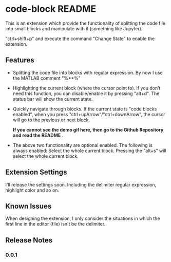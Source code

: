 # code-block README

This is an extension which provide the functionality of splitting the code file into small blocks and manipulate with it (something like Jupyter).

"ctrl+shift+p" and execute the command "Change State" to enable the extension.

## Features

- Splitting the code file into blocks with regular expression. By now I use the MATLAB comment "%**%"

- Highlighting the current block (where the cursor point to). If you don't need this function, you can disable/enable it by pressing "alt+d". The status bar will show the current state.

- Quickly navigate through blocks. If the current state is "code blocks enabled", when you press "ctrl+upArrow"/"ctrl+downArrow", the cursor will go to the previous or next block.

  

  **If you cannot see the demo gif here, then go to the Github Repository and read the README** .

  

- The above two functionality are optional enabled. The following is always enabled: Select the whole current block. Pressing the "alt+s" will select the whole current block.

## Extension Settings

I'll release the settings soon. Including the  delimiter regular expression, highlight color and so on.

## Known Issues

When designing the extension, I only consider the situations in which the first line in the editor (file) isn't be the delimiter.

## Release Notes

### 0.0.1




